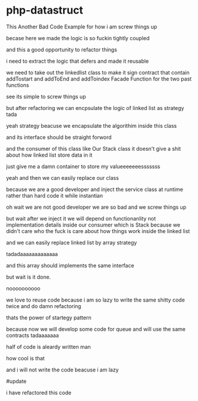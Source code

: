 # php-datastruct

This Another Bad Code Example for how i am screw things up 

becase here we made the logic is so fuckin tightly coupled 

and this a good opportunity to refactor things 

i need to extract the logic that defers and made it reusable 

we need to take out the linkedlist class to make it sign contract that contain addTostart and addToEnd and addToindex Facade Function for the two past functions 

see its simple to screw things up 

but after refactoring we can encpsulate the logic of linked list as strategy tada 

yeah strategy beacuse we encapsulate the algorithim inside this class 

and its interface should be straight forword 

and the consumer of this class like Our Stack class it doesn't give a shit about how linked list store data in it 

just give me a damn container to store my valueeeeeeesssssss

yeah and then we can easily replace our class 

because we are a good developer and inject the service class at runtime rather than hard code it while instantian 

oh wait we are not good developer we are so bad and we screw things up 

but wait after we inject it we will depend on functionanlity not implementation details inside our consumer 
which is Stack  because we didn't care who the fuck is care about how things work inside the linked list 

and we can easily replace linked list by array strategy 

tadadaaaaaaaaaaaaa

and this array should implements the same interface 


but wait 
is it done. 


noooooooooo 

we love to reuse code because i am so lazy to write the same shitty code twice and do damn refactoring 

thats the power of startegy pattern 

because now we will develop some code for queue and will use the same contracts tadaaaaaaa

half of code is aleardy written man 

how cool is that 

and i will not write the code beacuse i am lazy 

#update 

i have refactored this code 
